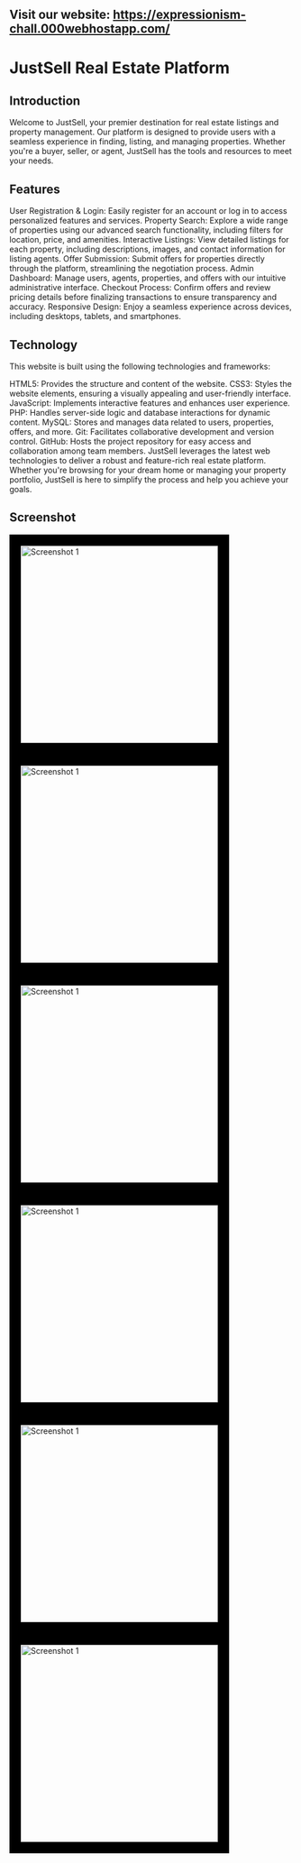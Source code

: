 ## Visit our website: https://expressionism-chall.000webhostapp.com/

# JustSell Real Estate Platform

## Introduction

Welcome to JustSell, your premier destination for real estate listings and property management. Our platform is designed to provide users with a seamless experience in finding, listing, and managing properties. Whether you're a buyer, seller, or agent, JustSell has the tools and resources to meet your needs.

## Features

User Registration & Login: Easily register for an account or log in to access personalized features and services.
Property Search: Explore a wide range of properties using our advanced search functionality, including filters for location, price, and amenities.
Interactive Listings: View detailed listings for each property, including descriptions, images, and contact information for listing agents.
Offer Submission: Submit offers for properties directly through the platform, streamlining the negotiation process.
Admin Dashboard: Manage users, agents, properties, and offers with our intuitive administrative interface.
Checkout Process: Confirm offers and review pricing details before finalizing transactions to ensure transparency and accuracy.
Responsive Design: Enjoy a seamless experience across devices, including desktops, tablets, and smartphones.

## Technology

This website is built using the following technologies and frameworks:

HTML5: Provides the structure and content of the website.
CSS3: Styles the website elements, ensuring a visually appealing and user-friendly interface.
JavaScript: Implements interactive features and enhances user experience.
PHP: Handles server-side logic and database interactions for dynamic content.
MySQL: Stores and manages data related to users, properties, offers, and more.
Git: Facilitates collaborative development and version control.
GitHub: Hosts the project repository for easy access and collaboration among team members.
JustSell leverages the latest web technologies to deliver a robust and feature-rich real estate platform. Whether you're browsing for your dream home or managing your property portfolio, JustSell is here to simplify the process and help you achieve your goals.


## Screenshot

<img src="https://github.com/KarinaDeVargas/2023-JustSell_PHP/blob/main/images/Homer.png" alt="Screenshot 1" width="350" style="border: 20px solid black">
<img src="https://github.com/KarinaDeVargas/2023-JustSell_PHP/blob/main/images/getintouch.png" alt="Screenshot 1" width="350" style="border: 20px solid black">
<img src="https://github.com/KarinaDeVargas/2023-JustSell_PHP/blob/main/images/aboutus.png" alt="Screenshot 1" width="350" style="border: 20px solid black">
<img src="https://github.com/KarinaDeVargas/2023-JustSell_PHP/blob/main/images/Login.png" alt="Screenshot 1" width="350" style="border: 20px solid black">
<img src="https://github.com/KarinaDeVargas/2023-JustSell_PHP/blob/main/images/Listing.png" alt="Screenshot 1" width="350" style="border: 20px solid black">
<img src="https://github.com/KarinaDeVargas/2023-JustSell_PHP/blob/main/images/Search.png" alt="Screenshot 1" width="350" style="border: 20px solid black">

